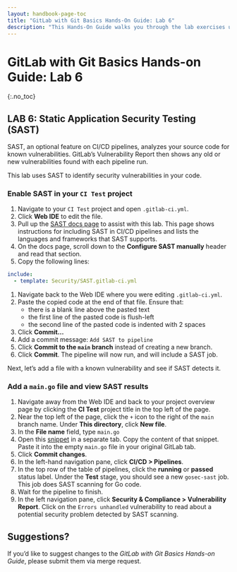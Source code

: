```yaml
---
layout: handbook-page-toc
title: "GitLab with Git Basics Hands-On Guide: Lab 6"
description: "This Hands-On Guide walks you through the lab exercises used in the GitLab with Git Basics course."
---
```

# GitLab with Git Basics Hands-on Guide: Lab 6
{:.no_toc}

## LAB 6: Static Application Security Testing (SAST)

SAST, an optional feature on CI/CD pipelines, analyzes your source code for known vulnerabilities. GitLab’s Vulnerability Report then shows any old or new vulnerabilities found with each pipeline run.

This lab uses SAST to identify security vulnerabilities in your code.

### Enable SAST in your `CI Test` project

1. Navigate to your `CI Test` project and open `.gitlab-ci.yml`.
1. Click **Web IDE** to edit the file.
1. Pull up the [SAST docs page](https://docs.gitlab.com/ee/user/application_security/sast/) to assist with this lab. This page shows instructions for including SAST in CI/CD pipelines and lists the languages and frameworks that SAST supports.
1. On the docs page, scroll down to the **Configure SAST manually** header and read that section.
1. Copy the following lines:
```yaml
include:
  - template: Security/SAST.gitlab-ci.yml
```
1. Navigate back to the Web IDE where you were editing `.gitlab-ci.yml`.
1. Paste the copied code at the end of that file. Ensure that:
   * there is a blank line above the pasted text
   * the first line of the pasted code is flush-left
   * the second line of the pasted code is indented with 2 spaces
1. Click **Commit...**
1. Add a commit message: `Add SAST to pipeline`
1. Click **Commit to the `main` branch** instead of creating a new branch.
1. Click **Commit**. The pipeline will now run, and will include a SAST job.

Next, let’s add a file with a known vulnerability and see if SAST detects it.

### Add a `main.go` file and view SAST results

1. Navigate away from the Web IDE and back to your project overview page by clicking the **CI Test** project title in the top left of the page.
2. Near the top left of the page, click the `+` icon to the right of the `main` branch name. Under **This directory**, click **New file**.
3. In the **File name** field, type `main.go`
4. Open this [snippet](https://ilt.gitlabtraining.cloud/professional-services-classes/gitlab-with-git-basics/gitlab-flow-demo/-/snippets/26) in a separate tab. Copy the content of that snippet. Paste it into the empty `main.go` file in your original GitLab tab.
5. Click **Commit changes**.
6. In the left-hand navigation pane, click **CI/CD > Pipelines**. 
7. In the top row of the table of pipelines, click the **running** or **passed** status label. Under the **Test** stage, you should see a new `gosec-sast` job. This job does SAST scanning for Go code.
8. Wait for the pipeline to finish.
9. In the left navigation pane, click **Security & Compliance > Vulnerability Report**. Click on the `Errors unhandled` vulnerability to read about a potential security problem detected by SAST scanning.

## Suggestions?

If you’d like to suggest changes to the *GitLab with Git Basics Hands-on Guide*, please submit them via merge request.
